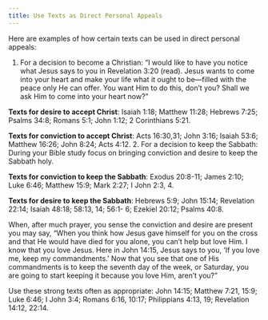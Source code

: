 ```yaml
---
title: Use Texts as Direct Personal Appeals
---
```


Here are examples of how certain texts can be used in direct personal appeals:

1. For a decision to become a Christian: “I would like to have you notice what Jesus says to you in Revelation 3:20 (read). Jesus wants to come into your heart and make your life what it ought to be—filled with the peace only He can offer. You want Him to do this, don’t you? Shall we ask Him to come into your heart now?”

**Texts for desire to accept Christ**: Isaiah 1:18; Matthew 11:28; Hebrews 7:25; Psalms 34:8; Romans 5:1; John 1:12; 2 Corinthians 5:21.

**Texts for conviction to accept Christ**: Acts 16:30,31; John 3:16; Isaiah 53:6; Matthew 16:26; John 8:24; Acts 4:12. 2. For a decision to keep the Sabbath: During your Bible study focus on bringing conviction and desire to keep the Sabbath holy.

**Texts for conviction to keep the Sabbath**: Exodus 20:8-11; James 2:10; Luke 6:46; Matthew 15:9; Mark 2:27; I John 2:3, 4.

**Texts for desire to keep the Sabbath**: Hebrews 5:9; John 15:14; Revelation 22:14; Isaiah 48:18; 58:13, 14; 56:1- 6; Ezekiel 20:12; Psalms 40:8.

When, after much prayer, you sense the conviction and desire are present you may say, “When you think how Jesus gave himself for you on the cross and that He would have died for you alone, you can’t help but love Him. I know that you love Jesus. Here in John 14:15, Jesus says to you, ‘If you love me, keep my commandments.’ Now that you see that one of His commandments is to keep the seventh day of the week, or Saturday, you are going to start keeping it because you love Him, aren’t you?”

Use these strong texts often as appropriate: John 14:15; Matthew 7:21, 15:9; Luke 6:46; I John 3:4; Romans 6:16, 10:17; Philippians 4:13, 19; Revelation 14:12, 22:14.